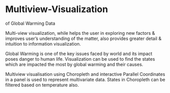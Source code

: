 # Multiview-Visualization
of Global Warming Data

Multi-view visualization, while helps the user in exploring new factors & improves user’s
understanding of the matter, also provides greater detail & intuition to information visualization.

Global Warming is one of the key issues faced by world and its impact poses danger to human life.
Visualization can be used to find the states which are impacted the most by global warming and their causes.

Multiview visualisation using Choropleth and interactive Parallel Coordinates in a panel is used to represent multivariate data.
States in Choropleth can be filtered based on temperature also.
